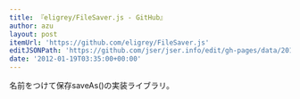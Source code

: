 ```yaml
---
title: 『eligrey/FileSaver.js - GitHub』
author: azu
layout: post
itemUrl: 'https://github.com/eligrey/FileSaver.js'
editJSONPath: 'https://github.com/jser/jser.info/edit/gh-pages/data/2012/01/index.json'
date: '2012-01-19T03:35:00+00:00'
---
```

名前をつけて保存saveAs()の実装ライブラリ。
